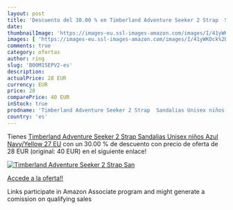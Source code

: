 ```yaml
---
layout: post
title: 'Descuento del 30.00 % en Timberland Adventure Seeker 2 Strap  San'
date: 
thumbnailImage: 'https://images-eu.ssl-images-amazon.com/images/I/41yWKOck%2BuL._SL200_.jpg'
images: [ 'https://images-eu.ssl-images-amazon.com/images/I/41yWKOck%2BuL._SL200_.jpg' ]
comments: true
category: ofertas
author: ring
slug: 'B00M15EPV2-es'
description:
actualPrice: 28 EUR
currency: EUR
price: 28
comparePrice: 40 EUR
inStock: true
prodname: 'Timberland Adventure Seeker 2 Strap  Sandalias Unisex niños  Azul  Navy/Yellow   27 EU'
country: 'es'
---
```


Tienes [Timberland Adventure Seeker 2 Strap  Sandalias Unisex niños  Azul  Navy/Yellow   27 EU](https://www.amazon.es/dp/B00M15EPV2/?tag=tolees-21) con un 30.00 % de descuento con precio de oferta de 28 EUR (original: 40 EUR) en el siguiente enlace!

[![Timberland Adventure Seeker 2 Strap  San](https://images-eu.ssl-images-amazon.com/images/I/41yWKOck%2BuL._SL200_.jpg)](https://www.amazon.es/dp/B00M15EPV2/?tag=tolees-21)

[Accede a la oferta!!](https://www.amazon.es/dp/B00M15EPV2/?tag=tolees-21)

Links participate in Amazon Associate program and might generate a comission on qualifying sales


